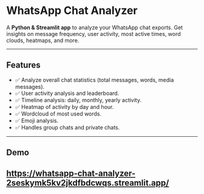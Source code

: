 # WhatsApp Chat Analyzer

A **Python & Streamlit app** to analyze your WhatsApp chat exports. Get insights on message frequency, user activity, most active times, word clouds, heatmaps, and more.  

---

## **Features**

- ✅ Analyze overall chat statistics (total messages, words, media messages).  
- ✅ User activity analysis and leaderboard.  
- ✅ Timeline analysis: daily, monthly, yearly activity.  
- ✅ Heatmap of activity by day and hour.  
- ✅ Wordcloud of most used words.  
- ✅ Emoji analysis.  
- ✅ Handles group chats and private chats.  

---

## **Demo**
https://whatsapp-chat-analyzer-2seskymk5kv2jkdfbdcwqs.streamlit.app/
---
